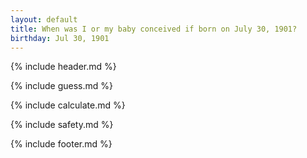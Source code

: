 ```yaml
---
layout: default
title: When was I or my baby conceived if born on July 30, 1901?
birthday: Jul 30, 1901
---
```


{% include header.md %}

{% include guess.md %}

{% include calculate.md %}

{% include safety.md %}

{% include footer.md %}



